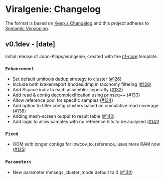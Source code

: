 # Viralgenie: Changelog

The format is based on [Keep a Changelog](https://keepachangelog.com/en/1.0.0/)
and this project adheres to [Semantic Versioning](https://semver.org/spec/v2.0.0.html).

## v0.1dev - [date]

Initial release of Joon-Klaps/viralgenie, created with the [nf-core](https://nf-co.re/) template.

### `Enhancement`

- Set default umitools dedup strategy to cluster ([#126](https://github.com/Joon-Klaps/viralgenie/pull/126))
- Include both krakenreport &nodes.dmp in taxonomy filtering ([#128](https://github.com/Joon-Klaps/viralgenie/pull/128))
- Add Sspace indiv to each assembler seperatly ([#132](https://github.com/Joon-Klaps/viralgenie/pull/132))
- Add read & contig decomplexification using prinseq++  ([#133](https://github.com/Joon-Klaps/viralgenie/pull/133))
- Allow reference pool for specific samples ([#134](https://github.com/Joon-Klaps/viralgenie/pull/134))
- Add option to filter contig clusters based on cumulative read coverage ([#138](https://github.com/Joon-Klaps/viralgenie/pull/138))
- Adding mash-screen output to result table ([#140](https://github.com/Joon-Klaps/viralgenie/pull/140))
- Add logic to allow samples with no reference hits to be analysed ([#141](https://github.com/Joon-Klaps/viralgenie/pull/141))

### `Fixed`

- OOM with longer contigs for lowcov_to_reference, uses more RAM now ([#125](https://github.com/Joon-Klaps/viralgenie/pull/125))

### `Parameters`
- New parameter mmseqs_cluster_mode default to 0 ([#130](https://github.com/Joon-Klaps/viralgenie/pull/130))
